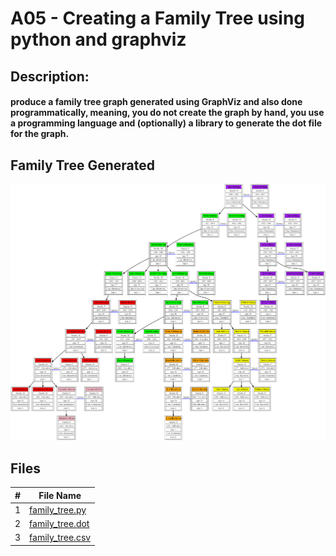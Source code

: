 # A05 - Creating a Family Tree using python and graphviz

## Description:
#### produce a family tree graph generated using GraphViz and also done programmatically, meaning, you do not create the graph by hand, you use a programming language and (optionally) a library to generate the dot file for the graph.

## Family Tree Generated
<img src = "https://github.com/ACHarrison32/4883-SoftwareTools-Harrison/blob/main/Assignments/A05/family_tree.png">

## Files
| # | File Name |
|---| --------- |
| 1 | [family_tree.py](https://github.com/ACHarrison32/4883-SoftwareTools-Harrison/blob/main/Assignments/A05/family_tree.py) |
| 2 | [family_tree.dot](https://github.com/ACHarrison32/4883-SoftwareTools-Harrison/blob/main/Assignments/A05/family_tree.dot)|
| 3 | [family_tree.csv](https://github.com/ACHarrison32/4883-SoftwareTools-Harrison/blob/main/Assignments/A05/family_tree_data.csv)|
